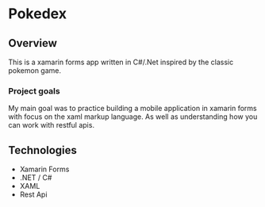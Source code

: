 # Pokedex

## Overview
This is a xamarin forms app written in C#/.Net inspired by the classic pokemon game.

### Project goals
My main goal was to practice building a mobile application in xamarin forms with focus on the xaml markup language. As well as understanding how you can work with restful apis.

## Technologies
- Xamarin Forms
- .NET / C#
- XAML
- Rest Api
